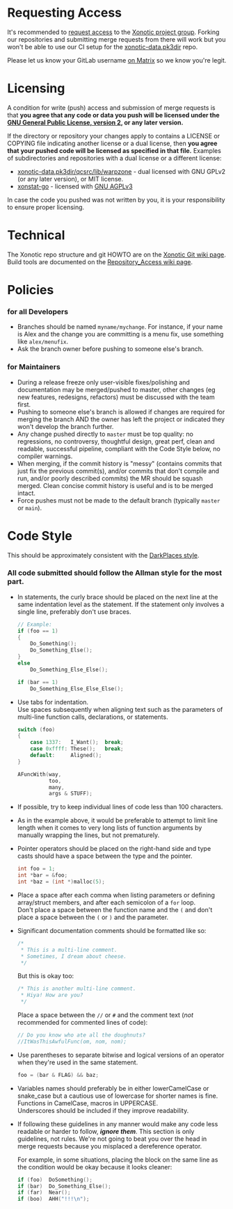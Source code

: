 # Requesting Access

It's recommended to [request access](https://docs.gitlab.com/ee/user/group/index.html#request-access-to-a-group) to the [Xonotic project group](https://gitlab.com/xonotic).  Forking our repositories and submitting merge requests from there will work but you won't be able to use our CI setup for the [xonotic-data.pk3dir](https://gitlab.com/xonotic/xonotic-data.pk3dir) repo.

Please let us know your GitLab username [on Matrix](https://xonotic.org/chat) so we know you're legit.


# Licensing

A condition for write (push) access and submission of merge requests is that **you agree that any code or data you push will be licensed under the [GNU General Public License, version 2](https://www.gnu.org/licenses/old-licenses/gpl-2.0.html), or any later version.**

If the directory or repository your changes apply to contains a LICENSE or COPYING file indicating another license or a dual license, then **you agree that your pushed code will be licensed as specified in that file.**  Examples of subdirectories and repositories with a dual license or a different license:
* [xonotic-data.pk3dir/qcsrc/lib/warpzone](https://gitlab.com/xonotic/xonotic-data.pk3dir/-/tree/master/qcsrc/lib/warpzone) - dual licensed with GNU GPLv2 (or any later version), or MIT license.
* [xonstat-go](https://gitlab.com/xonotic/xonstat-go/) - licensed with [GNU AGPLv3](https://www.gnu.org/licenses/agpl-3.0.html)

In case the code you pushed was not written by you, it is your responsibility to ensure proper licensing.


# Technical

The Xonotic repo structure and git HOWTO are on the [Xonotic Git wiki page](https://gitlab.com/xonotic/xonotic/-/wikis/Git).  
Build tools are documented on the [Repository_Access wiki page](https://gitlab.com/xonotic/xonotic/wikis/Repository_Access).


# Policies

### for all Developers

- Branches should be named `myname/mychange`. For instance, if your name is Alex and the change you are committing is a menu fix, use something like `alex/menufix`.
- Ask the branch owner before pushing to someone else's branch.

### for Maintainers

- During a release freeze only user-visible fixes/polishing and documentation may be merged/pushed to master, other changes (eg new features, redesigns, refactors) must be discussed with the team first.
- Pushing to someone else's branch is allowed if changes are required for merging the branch AND the owner has left the project or indicated they won't develop the branch further.
- Any change pushed directly to `master` must be top quality: no regressions, no controversy, thoughtful design, great perf, clean and readable, successful pipeline, compliant with the Code Style below, no compiler warnings.
- When merging, if the commit history is "messy" (contains commits that just fix the previous commit(s), and/or commits that don't compile and run, and/or poorly described commits) the MR should be squash merged.  Clean concise commit history is useful and is to be merged intact.
- Force pushes must not be made to the default branch (typically `master` or `main`).


# Code Style

This should be approximately consistent with the [DarkPlaces style](https://gitlab.com/xonotic/darkplaces/-/blob/master/CONTRIBUTING.md).

### All code submitted should follow the Allman style for the most part.

- In statements, the curly brace should be placed on the next line at the
  same indentation level as the statement. If the statement only involves
  a single line, preferably don't use braces.

	```c
	// Example:
	if (foo == 1)
	{
		Do_Something();
		Do_Something_Else();
	}
	else
		Do_Something_Else_Else();

	if (bar == 1)
		Do_Something_Else_Else_Else();
	```

- Use tabs for indentation.  
  Use spaces subsequently when aligning text such as the
  parameters of multi-line function calls, declarations, or statements.

	```c
	switch (foo)
	{
		case 1337:   I_Want();  break;
		case 0xffff: These();   break;
		default:     Aligned();
	}

	AFuncWith(way,
	          too,
	          many,
	          args & STUFF);
	```

- If possible, try to keep individual lines of code less than 100 characters.

- As in the example above, it would be preferable to attempt to limit
  line length when it comes to very long lists of function arguments
  by manually wrapping the lines, but not prematurely.

- Pointer operators should be placed on the right-hand side and type casts should have a space between the type and the pointer.

	```c
	int foo = 1;
	int *bar = &foo;
	int *baz = (int *)malloc(5);
	```

- Place a space after each comma when listing parameters or defining array/struct members,
  and after each semicolon of a `for` loop.  
  Don't place a space between the function name and the `(` and don't place a space between the `(` or `)` and the parameter.

- Significant documentation comments should be formatted like so:

	```c
	/*
	 * This is a multi-line comment.
	 * Sometimes, I dream about cheese.
	 */
	```

  But this is okay too:

	```c
	/* This is another multi-line comment.
	 * Hiya! How are you?
	 */
	```

  Place a space between the `//` or `#` and the comment text (_not_ recommended for commented lines of code):

	```c
	// Do you know who ate all the doughnuts?
	//ItWasThisAwfulFunc(om, nom, nom);
	```

- Use parentheses to separate bitwise and logical versions of an operator when they're used in the same statement.

	```c
	foo = (bar & FLAG) && baz;
	```

- Variables names should preferably be in either lowerCamelCase or snake_case
  but a cautious use of lowercase for shorter names is fine.  
  Functions in CamelCase, macros in UPPERCASE.  
  Underscores should be included if they improve readability.

- If following these guidelines in any manner would make any code less
  readable or harder to follow, ***ignore them***. This section is only
  guidelines, not rules. We're not going to beat you over the head in
  merge requests because you misplaced a dereference operator.

  For example, in some situations, placing the block on the same line as
  the condition would be okay because it looks cleaner:

	```c
	if (foo)  DoSomething();
	if (bar)  Do_Something_Else();
	if (far)  Near();
	if (boo)  AHH("!!!\n");
	```
